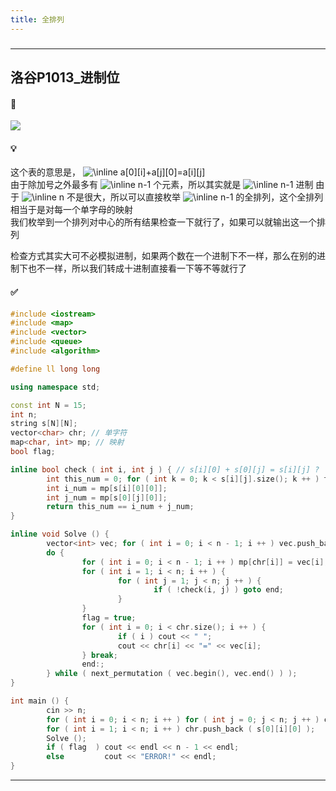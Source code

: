 ```yaml
---
title: 全排列
---
```

###  
<hr>

## 洛谷P1013_进制位

#### 🔗
<a href="https://www.luogu.com.cn/training/119543#problems"><img src="https://i.loli.net/2021/11/08/Xa4NSThgWH91pZq.png"></a>

#### 💡
这个表的意思是， <img src="https://latex.codecogs.com/svg.image?\inline&space;\sum\limits_{i=1}^{n-1}\sum\limits_{j=1}^{n-1}\{a[0][i]+a[j][0]=a[i][j]\}" title="\inline a[0][i]+a[j][0]=a[i][j]" />    
由于除加号之外最多有  <img src="https://latex.codecogs.com/svg.image?\inline&space;n-1" title="\inline n-1" /> 个元素，所以其实就是  <img src="https://latex.codecogs.com/svg.image?\inline&space;n-1" title="\inline n-1" /> 进制
由于  <img src="https://latex.codecogs.com/svg.image?\inline&space;n" title="\inline n" /> 不是很大，所以可以直接枚举  <img src="https://latex.codecogs.com/svg.image?\inline&space;n-1" title="\inline n-1" /> 的全排列，这个全排列相当于是对每一个单字母的映射  
我们枚举到一个排列对中心的所有结果检查一下就行了，如果可以就输出这一个排列  
  
检查方式其实大可不必模拟进制，如果两个数在一个进制下不一样，那么在别的进制下也不一样，所以我们转成十进制直接看一下等不等就行了  

#### ✅

```cpp
#include <iostream>
#include <map>
#include <vector>
#include <queue>
#include <algorithm>

#define ll long long

using namespace std;

const int N = 15;
int n;
string s[N][N];
vector<char> chr; // 单字符
map<char, int> mp; // 映射
bool flag;

inline bool check ( int i, int j ) { // s[i][0] + s[0][j] = s[i][j] ? 
        int this_num = 0; for ( int k = 0; k < s[i][j].size(); k ++ ) this_num = this_num * (n - 1) + mp[s[i][j][k]];
        int i_num = mp[s[i][0][0]];
        int j_num = mp[s[0][j][0]];
        return this_num == i_num + j_num;
}

inline void Solve () {
        vector<int> vec; for ( int i = 0; i < n - 1; i ++ ) vec.push_back(i);
        do {
                for ( int i = 0; i < n - 1; i ++ ) mp[chr[i]] = vec[i];
                for ( int i = 1; i < n; i ++ ) {
                        for ( int j = 1; j < n; j ++ ) {
                                if ( !check(i, j) ) goto end;
                        }
                }
                flag = true; 
                for ( int i = 0; i < chr.size(); i ++ ) {
                        if ( i ) cout << " ";
                        cout << chr[i] << "=" << vec[i];
                } break; 
                end:;
        } while ( next_permutation ( vec.begin(), vec.end() ) );
}

int main () {
        cin >> n;
        for ( int i = 0; i < n; i ++ ) for ( int j = 0; j < n; j ++ ) cin >> s[i][j];
        for ( int i = 1; i < n; i ++ ) chr.push_back ( s[0][i][0] );
        Solve ();
        if ( flag  ) cout << endl << n - 1 << endl;
        else         cout << "ERROR!" << endl;
}
```

<hr>
